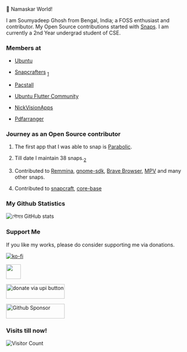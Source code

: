 👋 Namaskar World!

I am Soumyadeep Ghosh from Bengal, India; a FOSS enthusiast and contributor. My Open Source contributions started with [Snaps](snapcraft.io/). I am currently a 2nd Year undergrad student of CSE.

### Members at

- [Ubuntu](https://discourse.ubuntu.com/t/soumyadeep-ghosh-membership-application/43576)
- [Snapcrafters](https://github.com/orgs/snapcrafters/people?query=soumya) <sub> [1](https://forum.snapcraft.io/t/soumyadeep-ghosh-soumyadghosh-snapcrafters-membership-application/37959)</sub>

- [Pacstall](https://github.com/orgs/pacstall/people?query=soumya)

- [Ubuntu Flutter Community](https://github.com/orgs/ubuntu-flutter-community/people?query=soumya)

- [NickVisionApps](https://github.com/orgs/NickVisionApps/people?query=soumya)

- [Pdfarranger](https://github.com/orgs/pdfarranger/people?query=soumya)

### Journey as an Open Source contributor

1. The first app that I was able to snap is [Parabolic](https://github.com/NickvisionApps/Parabolic).
2. Till date I maintain 38 snaps.<sub>[2](https://snapcraft.io/publisher/soumyadghosh)</sub>
3. Contributed to [Remmina](https://gitlab.com/Remmina/Remmina/-/merge_requests/2539), [gnome-sdk](https://github.com/ubuntu/gnome-sdk/pulls/soumyaDghosh), [Brave Browser](https://github.com/brave/brave-browser-snap/pulls/soumyaDghosh), [MPV](https://launchpad.net/mpv-snap/+topcontributors) and many other snaps.

4. Contributed to [snapcraft](https://github.com/canonical/snapcraft/pulls/soumyaDghosh), [core-base](https://github.com/snapcore/core-base/pulls?q=is%3Apr+author%3AsoumyaDghosh+is%3Aclosed)


### My Github Statistics

![সৌম্যর GitHub stats](https://github-readme-stats.vercel.app/api?username=soumyaDghosh&show_icons=true&border_radius=30&title_color=2C001E&icon_color=F4AA90&text_color=2C001E&border_color=9F639A&bg_color=ca592f)


### Support Me

If you like my works, please do consider supporting me via donations.

[![ko-fi](https://ko-fi.com/img/githubbutton_sm.svg)](https://ko-fi.com/P5P1X1VAA)

<a href="https://paypal.me/soumyaDghosh?country.x=IN&locale.x=en_GB"><img src="https://raw.githubusercontent.com/andreostrovsky/donate-with-paypal/master/blue.svg" height="40"></a>  


<a href="https://donateviaupi.com/7719243876@jio?pn=Soumyadeep%20Ghosh&amount_list=100,200,500,1000" target="_blank"><img style="width:160px !important; height: 40px !important" src="https://payviaupi.com/default-orange.png" alt="donate via upi button"/></a>

<a href="https://github.com/sponsors/soumyaDghosh"><img style="width:160px !important; height: 40px !important" alt="Github Sponsor" src="https://img.shields.io/badge/Sponsor-%E2%9D%A4-%23db61a2.svg?&logo=github&logoColor=white&labelColor=181717&style=flat-square"></a>

### Visits till now!

![Visitor Count](https://profile-counter.glitch.me/soumyaDghosh/count.svg)

<a rel="me" href="https://ubuntu.social/@soumyadghosh">&#8203;</a>
